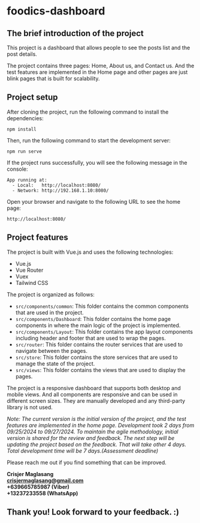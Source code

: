 # foodics-dashboard

## The brief introduction of the project

<p> This project is a dashboard that allows people to see the posts list and the post details. </p>
<p>The project contains three pages: Home, About us, and Contact us. And the test features are implemented in the Home page and other pages are just blink pages that is built for scalability.</p>

## Project setup

<p>After cloning the project, run the following command to install the dependencies:</p>

```
npm install
```

<p>Then, run the following command to start the development server:</p>

```
npm run serve
```

<p>If the project runs successfully, you will see the following message in the console:</p>

```
App running at:
  - Local:   http://localhost:8080/
  - Network: http://192.168.1.10:8080/
```

<p>Open your browser and navigate to the following URL to see the home page:</p>

```
http://localhost:8080/
```

## Project features

<p>The project is built with Vue.js and uses the following technologies:</p>

- Vue.js
- Vue Router
- Vuex
- Tailwind CSS

<p>The project is organized as follows:</p>

- `src/components/common`: This folder contains the common components that are used in the project.
- `src/components/Dashboard`: This folder contains the home page components in where the main logic of the project is implemented.
- `src/components/Layout`: This folder contains the app layout components including header and footer that are used to wrap the pages.
- `src/router`: This folder contains the router services that are used to navigate between the pages.
- `src/store`: This folder contains the store services that are used to manage the state of the project.
- `src/views`: This folder contains the views that are used to display the pages.

<p>The project is a responsive dashboard that supports both desktop and mobile views. And all components are responsive and can be used in different screen sizes. They are manually developed and any third-party library is not used.</p>

<i>Note: The current version is the initial version of the project, and the test features are implemented in the home page. Development took 2 days from 09/25/2024 to 09/27/2024. To maintain the agile methodology, initial version is shared for the review and feedback. The next step will be updating the project based on the feedback. That will take other 4 days. Total development time will be 7 days.(Assessment deadline)</i>

<p>Please reach me out if you find something that can be improved.</p>

<b>Crisjer Maglasang <br> crisjermaglasang@gmail.com <br> +639665785987 (Viber) <br> +13237233558 (WhatsApp) </br>

## Thank you! Look forward to your feedback. :)
